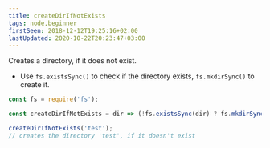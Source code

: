 ```yaml
---
title: createDirIfNotExists
tags: node,beginner
firstSeen: 2018-12-12T19:25:16+02:00
lastUpdated: 2020-10-22T20:23:47+03:00
---
```


Creates a directory, if it does not exist.

- Use `fs.existsSync()` to check if the directory exists, `fs.mkdirSync()` to create it.

```js
const fs = require('fs');

const createDirIfNotExists = dir => (!fs.existsSync(dir) ? fs.mkdirSync(dir) : undefined);
```

```js
createDirIfNotExists('test');
// creates the directory 'test', if it doesn't exist
```
